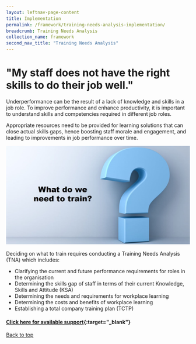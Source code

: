 ```yaml
---
layout: leftnav-page-content
title: Implementation
permalink: /framework/training-needs-analysis-implementation/
breadcrumb: Training Needs Analysis
collection_name: framework
second_nav_title: "Training Needs Analysis"
---
```



# **"My staff does not have the right skills to do their job well."**

Underperformance can be the result of a lack of knowledge and skills in a job role. To improve performance and enhance productivity, it is important to understand skills and competencies required in different job roles.

Appropriate resources need to be provided for learning solutions that can close actual skills gaps, hence boosting staff morale and engagement, and leading to improvements in job performance over time.


<img src="/images/implementation/tna.jpg">


Deciding on what to train requires conducting a Training Needs Analysis (TNA) which includes:

- Clarifying the current and future performance requirements for roles in the organisation
- Determining the skills gap of staff in terms of their current Knowledge, Skills and Attitude (KSA)
- Determining the needs and requirements for workplace learning
- Determining the costs and benefits of workplace learning
- Establishing a total company training plan (TCTP) 

#### [Click here for available support](https://nyp-wpl-staging.netlify.com/framework/training-needs-analysis-support/){:target="_blank"}

[Back to top](#top)
